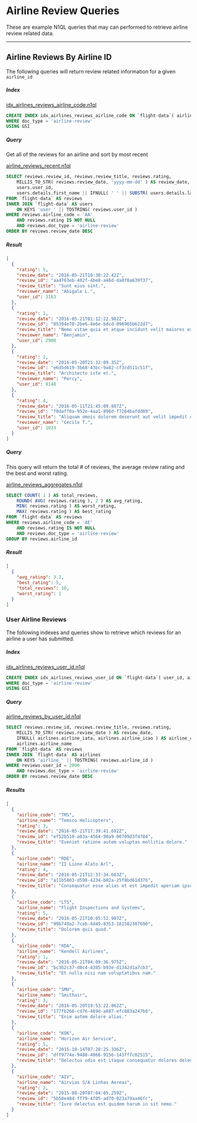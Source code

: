 # Airline Review Queries

These are example N1QL queries that may can performed to retrieve airline review related data.

---

## Airline Reviews By Airline ID

The following queries will return review related information for a given `airline_id`

##### Index

[idx_airlines_reviews_airline_code.n1ql](indexes/idx_airlines_reviews_airline_code.n1ql)

```sql
CREATE INDEX idx_airlines_reviews_airline_code ON `flight-data`( airline_code, rating, doc_type )
WHERE doc_type = 'airline-review'
USING GSI
```

##### Query

Get all of the reviews for an airline and sort by most recent

[airline_reviews_recent.n1ql](queries/airline_reviews/airline_reviews_recent.n1ql)

```sql
SELECT reviews.review_id, reviews.review_title, reviews.rating,
    MILLIS_TO_STR( reviews.review_date, 'yyyy-mm-dd' ) AS review_date,
    users.user_id,
    users.details.first_name || IFNULL( ' ' || SUBSTR( users.details.last_name, 0, 1 ) || '.', '' ) AS reviewer_name
FROM `flight-data` AS reviews
INNER JOIN `flight-data` AS users
    ON KEYS 'user_' || TOSTRING( reviews.user_id )
WHERE reviews.airline_code = 'AA'
    AND reviews.rating IS NOT NULL
    AND reviews.doc_type = 'airline-review'
ORDER BY reviews.review_date DESC
```


##### Result

```json
[
  {
    "rating": 5,
    "review_date": "2016-05-21T10:30:22.42Z",
    "review_id": "aa4763eb-402f-4be8-a46d-da8f0a639f37",
    "review_title": "Sunt eius sint.",
    "reviewer_name": "Abigale L.",
    "user_id": 3163
  },
  {
    "rating": 1,
    "review_date": "2016-05-21T01:12:22.982Z",
    "review_id": "85394e70-2be6-4e6e-bdcd-096965b622d7",
    "review_title": "Nemo vitae quia et atque incidunt velit maiores expedita.",
    "reviewer_name": "Benjamin",
    "user_id": 2908
  },
  {
    "rating": 2,
    "review_date": "2016-05-20T21:32:09.35Z",
    "review_id": "e6d5d619-3b68-43bc-9a82-cf3cd511c51f",
    "review_title": "Architecto iste et.",
    "reviewer_name": "Percy",
    "user_id": 8148
  },
  {
    "rating": 4,
    "review_date": "2016-05-11T21:45:09.887Z",
    "review_id": "f0daff0a-952e-4aa1-896d-f7264bafdd89",
    "review_title": "Aliquam omnis dolorem deserunt aut velit impedit consequuntur dolorem.",
    "reviewer_name": "Cecile T.",
    "user_id": 1023
  }
]
```

##### Query

This query will return the total # of reviews, the average review rating and the best and worst rating.

[airline_reviews_aggregates.n1ql](queries/airline_reviews/airline_reviews_aggregates.n1ql)

```sql
SELECT COUNT( 1 ) AS total_reviews,
    ROUND( AVG( reviews.rating ), 2 ) AS avg_rating,
    MIN( reviews.rating ) AS worst_rating,
    MAX( reviews.rating ) AS best_rating
FROM `flight-data` AS reviews
WHERE reviews.airline_code = 'AE'
    AND reviews.rating IS NOT NULL
    AND reviews.doc_type = 'airline-review'
GROUP BY reviews.airline_id
```

##### Result

```json
[
  {
    "avg_rating": 3.2,
    "best_rating": 5,
    "total_reviews": 10,
    "worst_rating": 1
  }
]
```

### User Airline Reviews

The following indexes and queries show to retrieve which reviews for an airline a user has submitted.

##### Index

[idx_airlines_reviews_user_id.n1ql](indexes/idx_airlines_reviews_user_id.n1ql)

```sql
CREATE INDEX idx_airlines_reviews_user_id ON `flight-data`( user_id, airline_code, doc_type )
WHERE doc_type = 'airline-review'
USING GSI
```

##### Query

[airline_reviews_by_user_id.n1ql](queries/airline_reviews/airline_reviews_by_user_id.n1ql)

```sql
SELECT reviews.review_id, reviews.review_title, reviews.rating,
    MILLIS_TO_STR( reviews.review_date ) AS review_date,
    IFNULL( airlines.airline_iata, airlines.airline_icao ) AS airline_code,
    airlines.airline_name
FROM `flight-data` AS reviews
INNER JOIN `flight-data` AS airlines
    ON KEYS 'airline_' || TOSTRING( reviews.airline_id )
WHERE reviews.user_id = 2090
    AND reviews.doc_type = 'airline-review'
ORDER BY reviews.review_date DESC
```

##### Results

```json
[
  {
    "airline_code": "TMS",
    "airline_name": "Temsco Helicopters",
    "rating": 3,
    "review_date": "2016-05-21T17:39:41.692Z",
    "review_id": "ef52b510-a03a-4564-90a9-00709d3f4784",
    "review_title": "Eveniet ratione autem voluptas mollitia dolore."
  },
  {
    "airline_code": "RDE",
    "airline_name": "II Lione Alato Arl",
    "rating": 4,
    "review_date": "2016-05-21T12:37:34.683Z",
    "review_id": "a11b5803-d598-4234-b02a-25f8bd61d37b",
    "review_title": "Consequatur esse alias et est impedit aperiam ipsum illo delectus."
  },
  {
    "airline_code": "LTS",
    "airline_name": "Flight Inspections and Systems",
    "rating": 5,
    "review_date": "2016-05-21T10:05:52.907Z",
    "review_id": "99b749a2-7ceb-4d49-8353-181582307690",
    "review_title": "Dolorem quis quod."
  },
  {
    "airline_code": "KDA",
    "airline_name": "Kendell Airlines",
    "rating": 1,
    "review_date": "2016-05-21T04:09:36.975Z",
    "review_id": "bc3b2c37-d8c4-4385-b93e-d1342d1a7cb3",
    "review_title": "Et nulla nisi nam voluptatibus nam."
  },
  {
    "airline_code": "SMH",
    "airline_name": "Smithair",
    "rating": 3,
    "review_date": "2016-05-20T19:53:22.862Z",
    "review_id": "177fb266-cd76-469d-a887-efc883a247b8",
    "review_title": "Enim autem dolore alias."
  },
  {
    "airline_code": "KOK",
    "airline_name": "Horizon Air Service",
    "rating": 5,
    "review_date": "2015-10-14T07:28:25.336Z",
    "review_id": "dff9774e-9488-4066-9156-143fffc02515",
    "review_title": "Delectus odio est itaque consequatur dolores deleniti non."
  },
  {
    "airline_code": "AIV",
    "airline_name": "Airvias S/A Linhas Aereas",
    "rating": 2,
    "review_date": "2015-08-20T07:04:05.259Z",
    "review_id": "5b58e48d-ff79-4f05-ad70-023a79aa46fc",
    "review_title": "Iure delectus est quidem harum in sit nemo."
  }
]
```

